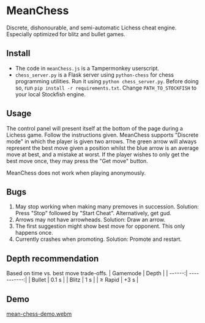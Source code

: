 # MeanChess
Discrete, dishonourable, and semi-automatic Lichess cheat engine. Especially optimized for blitz and bullet games.

## Install
* The code in `meanChess.js` is a Tampermonkey userscript. 
* `chess_server.py` is a Flask server using `python-chess` for chess programming utilities. Run it using `python chess_server.py`. Before doing so, run `pip install -r requirements.txt`. Change `PATH_TO_STOCKFISH` to your local Stockfish engine.

## Usage
The control panel will present itself at the bottom of the page during a Lichess game. Follow the instructions given. MeanChess supports "Discrete mode" in which the player is given two arrows. The green arrow will always represent the best move given a position whilst the blue arrow is an average move at best, and a mistake at worst. If the player wishes to only get the best move once, they may press the "Get move" button.  

MeanChess does not work when playing anonymously.

## Bugs
1. May stop working when making many premoves in succession. Solution: Press "Stop" followed by "Start Cheat". Alternatively, get gud.
2. Arrows may not have arrowheads. Solution: Draw an arrow.
3. The first suggestion might show best move for opponent. This only happens once.
4. Currently crashes when promoting. Solution: Promote and restart.

## Depth recommendation
Based on time vs. best move trade-offs.
| Gamemode | Depth |
| ------:| -----------:|
| Bullet       | 0.1 s |
| Blitz        | 1 s |
| $\geq$ Rapid | +3 s |

## Demo
[mean-chess-demo.webm](https://github.com/sanglantes/mean-chess/assets/101125878/942a80c3-8ea4-4c80-91e6-7f7392106fe3)

